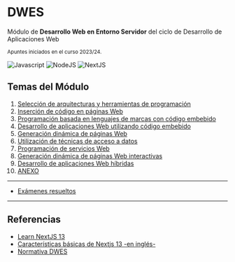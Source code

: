 # DWES
Módulo de **Desarrollo Web en Entorno Servidor** del ciclo de Desarrollo de Aplicaciones Web

<small>Apuntes iniciados en el curso 2023/24.</small>

![Javascript](https://img.shields.io/badge/Javascript-6+-yellow?logo=javascript&style=for-the-badge)
![NodeJS](https://img.shields.io/badge/NodeJS-18+-green?logo=nodedotjs&style=for-the-badge)
![NextJS](https://img.shields.io/badge/NextJS-14+-black?logo=nextdotjs&style=for-the-badge)

## Temas del Módulo

1. [Selección de arquitecturas y herramientas de programación](Tema1/README.md)
2. [Inserción de código en páginas Web](Tema2/README.md)
3. [Programación basada en lenguajes de marcas con código embebido](Tema3/README.md)
4. [Desarrollo de aplicaciones Web utilizando código embebido](Tema4/README.md)
5. [Generación dinámica de páginas Web](Tema5/README.md)
6. [Utilización de técnicas de acceso a datos](Tema6/README.md)
7. [Programación de servicios Web](Tema7/README.md)
8. [Generación dinámica de páginas Web interactivas](Tema8/README.md)
9. [Desarrollo de aplicaciones Web híbridas](Tema9/README.md)
10. [ANEXO](ANEXO/README.md)

---

- [Exámenes resueltos](examenes)

---

## Referencias

- [Learn NextJS 13](https://nextjs.org/learn)
- [Características básicas de Nextjs 13 -en inglés-](https://makerkit.dev/blog/tutorials/nextjs13)
- [Normativa DWES](https://aapri.es/wp/?page_id=535)

